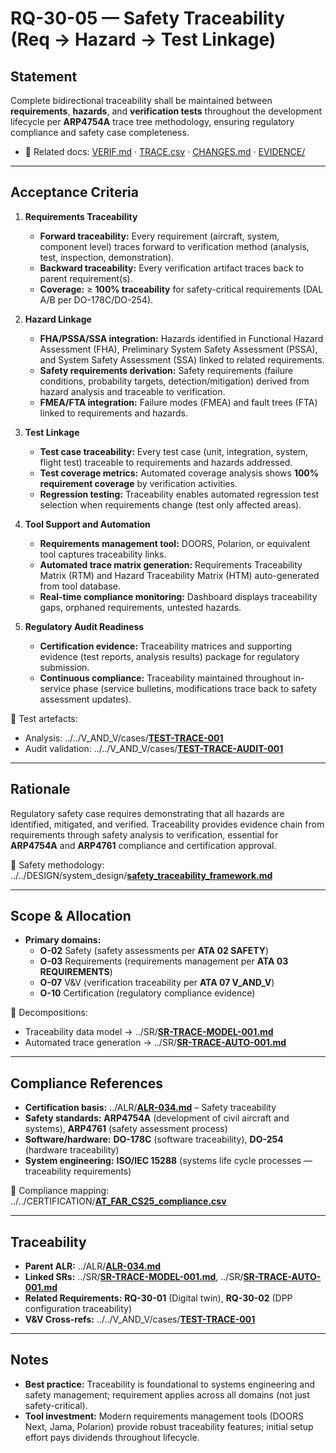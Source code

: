 # RQ-30-05 — Safety Traceability (Req → Hazard → Test Linkage)

## Statement
Complete bidirectional traceability shall be maintained between **requirements**, **hazards**, and **verification tests** throughout the development lifecycle per **ARP4754A** trace tree methodology, ensuring regulatory compliance and safety case completeness.

- 🔗 Related docs: [VERIF.md](./VERIF.md) · [TRACE.csv](./TRACE.csv) · [CHANGES.md](./CHANGES.md) · [EVIDENCE/](./EVIDENCE/)

---

## Acceptance Criteria
1. **Requirements Traceability**  
   - **Forward traceability:** Every requirement (aircraft, system, component level) traces forward to verification method (analysis, test, inspection, demonstration).  
   - **Backward traceability:** Every verification artifact traces back to parent requirement(s).  
   - **Coverage:** ≥ **100% traceability** for safety-critical requirements (DAL A/B per DO-178C/DO-254).

2. **Hazard Linkage**  
   - **FHA/PSSA/SSA integration:** Hazards identified in Functional Hazard Assessment (FHA), Preliminary System Safety Assessment (PSSA), and System Safety Assessment (SSA) linked to related requirements.  
   - **Safety requirements derivation:** Safety requirements (failure conditions, probability targets, detection/mitigation) derived from hazard analysis and traceable to verification.  
   - **FMEA/FTA integration:** Failure modes (FMEA) and fault trees (FTA) linked to requirements and hazards.

3. **Test Linkage**  
   - **Test case traceability:** Every test case (unit, integration, system, flight test) traceable to requirements and hazards addressed.  
   - **Test coverage metrics:** Automated coverage analysis shows **100% requirement coverage** by verification activities.  
   - **Regression testing:** Traceability enables automated regression test selection when requirements change (test only affected areas).

4. **Tool Support and Automation**  
   - **Requirements management tool:** DOORS, Polarion, or equivalent tool captures traceability links.  
   - **Automated trace matrix generation:** Requirements Traceability Matrix (RTM) and Hazard Traceability Matrix (HTM) auto-generated from tool database.  
   - **Real-time compliance monitoring:** Dashboard displays traceability gaps, orphaned requirements, untested hazards.

5. **Regulatory Audit Readiness**  
   - **Certification evidence:** Traceability matrices and supporting evidence (test reports, analysis results) package for regulatory submission.  
   - **Continuous compliance:** Traceability maintained throughout in-service phase (service bulletins, modifications trace back to safety assessment updates).

🔗 Test artefacts:  
- Analysis: ../../V_AND_V/cases/[**TEST-TRACE-001**](../../V_AND_V/cases/TEST-TRACE-001.md)  
- Audit validation: ../../V_AND_V/cases/[**TEST-TRACE-AUDIT-001**](../../V_AND_V/cases/TEST-TRACE-AUDIT-001.md)

---

## Rationale
Regulatory safety case requires demonstrating that all hazards are identified, mitigated, and verified. Traceability provides evidence chain from requirements through safety analysis to verification, essential for **ARP4754A** and **ARP4761** compliance and certification approval.

🔗 Safety methodology: ../../DESIGN/system_design/[**safety_traceability_framework.md**](../../DESIGN/system_design/safety_traceability_framework.md)

---

## Scope & Allocation
- **Primary domains:**  
  - **O-02** Safety (safety assessments per **ATA 02 SAFETY**)  
  - **O-03** Requirements (requirements management per **ATA 03 REQUIREMENTS**)  
  - **O-07** V&V (verification traceability per **ATA 07 V_AND_V**)  
  - **O-10** Certification (regulatory compliance evidence)

🔗 Decompositions:  
- Traceability data model → ../SR/[**SR-TRACE-MODEL-001.md**](../SR/SR-TRACE-MODEL-001.md)  
- Automated trace generation → ../SR/[**SR-TRACE-AUTO-001.md**](../SR/SR-TRACE-AUTO-001.md)

---

## Compliance References
- **Certification basis:** ../ALR/[**ALR-034.md**](../ALR-034.md) – Safety traceability  
- **Safety standards:** **ARP4754A** (development of civil aircraft and systems), **ARP4761** (safety assessment process)  
- **Software/hardware:** **DO-178C** (software traceability), **DO-254** (hardware traceability)  
- **System engineering:** **ISO/IEC 15288** (systems life cycle processes — traceability requirements)

🔗 Compliance mapping: ../../CERTIFICATION/[**AT_FAR_CS25_compliance.csv**](../../CERTIFICATION/AT_FAR_CS25_compliance.csv)

---

## Traceability
- **Parent ALR:** ../ALR/[**ALR-034.md**](../ALR-034.md)  
- **Linked SRs:** ../SR/[**SR-TRACE-MODEL-001.md**](../SR/SR-TRACE-MODEL-001.md), ../SR/[**SR-TRACE-AUTO-001.md**](../SR/SR-TRACE-AUTO-001.md)  
- **Related Requirements:** **RQ-30-01** (Digital twin), **RQ-30-02** (DPP configuration traceability)  
- **V&V Cross-refs:** ../../V_AND_V/cases/[**TEST-TRACE-001**](../../V_AND_V/cases/TEST-TRACE-001.md)

---

## Notes
- **Best practice:** Traceability is foundational to systems engineering and safety management; requirement applies across all domains (not just safety-critical).  
- **Tool investment:** Modern requirements management tools (DOORS Next, Jama, Polarion) provide robust traceability features; initial setup effort pays dividends throughout lifecycle.
